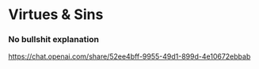 # Virtues & Sins

### No bullshit explanation

https://chat.openai.com/share/52ee4bff-9955-49d1-899d-4e10672ebbab